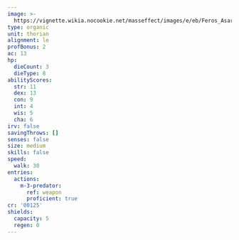 ```yaml
---
image: >-
  https://vignette.wikia.nocookie.net/masseffect/images/e/eb/Feros_Asari_Clone_and_Thorian.png/revision/latest?cb=20090305015251
type: organic
unit: thorian
alignment: le
profBonus: 2
ac: 13
hp:
  dieCount: 3
  dieType: 8
abilityScores:
  str: 11
  dex: 13
  con: 9
  int: 4
  wis: 5
  cha: 6
irv: false
savingThrows: []
senses: false
size: medium
skills: false
speed:
  walk: 30
entries:
  actions:
    m-3-predator:
      ref: weapon
      proficient: true
cr: '00125'
shields:
  capacity: 5
  regen: 0
---
```

